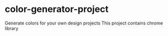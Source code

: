 # color-generator-project
Generate colors for your own design projects
This project contains chrome library
